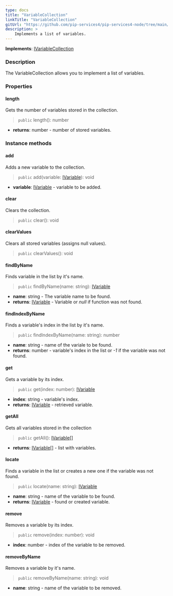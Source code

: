 ```yaml
---
type: docs
title: "VariableCollection"
linkTitle: "VariableCollection"
gitUrl: "https://github.com/pip-services4/pip-services4-node/tree/main/pip-services4-expressions-node"
description: > 
    Implements a list of variables.
---
```


**Implements**: [IVariableCollection](../ivariable_collection)

### Description

The VariableCollection allows you to implement a list of variables.


### Properties

#### length
Gets the number of variables stored in the collection.
> `public` length(): number

- **returns**: number - number of stored variables.


### Instance methods

#### add
Adds a new variable to the collection.

> `public` add(variable: [IVariable](../ivariable)): void

- **variable**: [IVariable](../ivariable) - variable to be added.


#### clear
Clears the collection.

> `public` clear(): void


#### clearValues
Clears all stored variables (assigns null values).

> `public` clearValues(): void


#### findByName
Finds variable in the list by it's name.

> `public` findByName(name: string): [IVariable](../ivariable)

- **name**: string - The variable name to be found.
- **returns**: [IVariable](../ivariable) - Variable or *null* if function was not found.

#### findIndexByName
Finds a variable's index in the list by it's name. 

> `public` findIndexByName(name: string): number

- **name**: string - name of the variale to be found.
- **returns**: number - variable's index in the list or *-1* if the variable was not found.


#### get
Gets a variable by its index.

> `public` get(index: number): [IVariable](../ivariable)

- **index**: string - variable's index.
- **returns**: [IVariable](../ivariable) - retrieved variable.

#### getAll
Gets all variables stored in the collection

> `public` getAll(): [IVariable[]](../ivariable)
- **returns**: [IVariable[]](../ivariable) - list with variables.

#### locate
Finds a variable in the list or creates a new one if the variable was not found.

> `public` locate(name: string): [IVariable](../ivariable)

- **name**: string - name of the variable to be found.
- **returns**: [IVariable](../ivariable) - found or created variable.

#### remove
Removes a variable by its index.

> `public` remove(index: number): void

- **index**: number - index of the variable to be removed.

#### removeByName
Removes a variable by it's name.

> `public` removeByName(name: string): void

- **name**: string - name of the variable to be removed.
